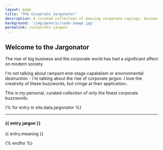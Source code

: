 ```yaml
---
layout: page
title: "The Corporate Jargonator"
description: A curated collection of amazing corporate sayings, buzzword and jargon - enough to make your toes curl..
background: '/img/generic/code-image.jpg'
permalink: /corporate-jargon/
---
```


## Welcome to the Jargonator

The rise of big business and the corporate world has had a significant affect on modern society. 

I'm not talking about rampant end-stage capatalism or environmental destruction - i'm talking about the rise of corporate jargon. I love the creativity of these buzzwords, but cringe at their application..

This is my personal, curated collection of only the finest corporate buzzwords.

{% for entry in site.data.jargonator %}
<hr>
<h4>{{ entry.jargon }}</h4>
<p>{{ entry.meaning }}</p>
{% endfor %}
